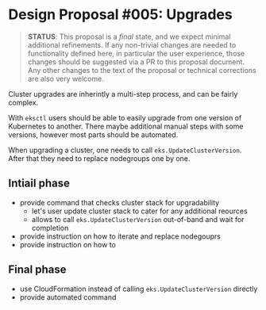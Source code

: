 # Design Proposal #005: Upgrades

> **STATUS**: This proposal is a _final_ state, and we expect minimal additional refinements.
> If any non-trivial changes are needed to functionality defined here, in particular the user
> experience, those changes should be suggested via a PR to this proposal document.
> Any other changes to the text of the proposal or technical corrections are also very welcome.

Cluster upgrades are inherintly a multi-step process, and can be fairly complex.

With `eksctl` users should be able to easily upgrade from one version of Kubernetes to another.
There maybe additional manual steps with some versions, however most parts should be automated.

When upgrading a cluster, one needs to call `eks.UpdateClusterVersion`. After that they need
to replace nodegroups one by one.

## Intiail phase

- provide command that checks cluster stack for upgradability
  - let's user update cluster stack to cater for any additional reources
  - allows to call `eks.UpdateClusterVersion` out-of-band and wait for completion
- provide instruction on how to iterate and replace nodegouprs
- provide instruction on how to 

## Final phase

- use CloudFormation instead of calling `eks.UpdateClusterVersion` directly
- provide automated command